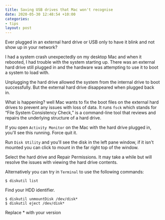 ```yaml
---
title: Saving USB drives that Mac won't recognise
date: 2020-05-30 12:48:54 +10:00
categories:
- tips
layout: post
---
```


Ever plugged in an external hard drive or USB only to have it blink and not show up in your network?

I had a system crash unexpectedly on my desktop Mac and when it rebooted, I had trouble with the system starting up. There was an external hard drive still plugged in and the hardware was attempting to use it to boot a system to load with.

Unplugging the hard drive allowed the system from the internal drive to boot successfully. But the external hard drive disappeared when plugged back in. 

What is happening? well Mac wants to fix the boot files on the external hard drives to prevent any issues with loss of data. It runs `fsck` which stands for “File System Consistency Check,” is a command-line tool that reviews and repairs the underlying structure of a hard drive.

If you open `Activity Monitor` on the Mac with the hard drive plugged in, you'll see this running. Force quit it. 

Run `Disk Utility` and you'll see the disk in the left pane window, if it isn't mounted you can click to mount in the far right top of the window. 

Select the hard drive and Repair Permissions. It may take a while but will resolve the issues with viewing the hard drive contents.

Alternatively you can try in `Terminal` to use the following commands:

    $ diskutil list

Find your HDD identifier.

    $ diskutil unmountDisk /dev/disk*
    $ diskutil eject /dev/disk*

Replace * with your version